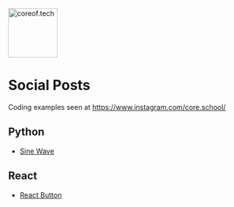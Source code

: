 <a href="https://www.coreof.tech/" target="_blank">
  <img src="https://www.coreof.tech/branding/logo.png" width="100" title="coreof.tech" alt="coreof.tech">
</a>

# Social Posts
Coding examples seen at https://www.instagram.com/core.school/

## Python

* [Sine Wave](001-ig-sine-wave.ipynb)

## React

* [React Button](002-ig-react-button)
